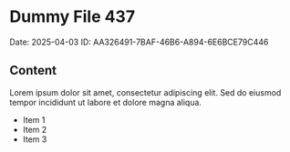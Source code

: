 # Dummy File 437

Date: 2025-04-03
ID: AA326491-7BAF-46B6-A894-6E6BCE79C446

## Content

Lorem ipsum dolor sit amet, consectetur adipiscing elit.
Sed do eiusmod tempor incididunt ut labore et dolore magna aliqua.

* Item 1
* Item 2
* Item 3
